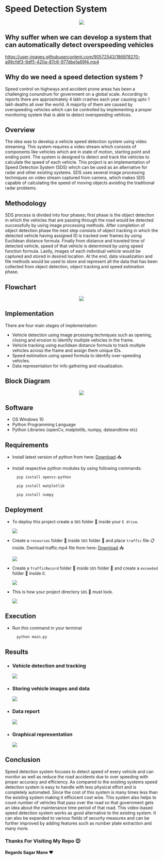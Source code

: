 # Speed Detection System

<p align="center">
  <img src="others/thumbnail.jpg" />
</p>

## Why suffer when we can develop a system that can automatically detect overspeeding vehicles

https://user-images.githubusercontent.com/90572543/186978270-a99cfdf3-9df5-420a-87c6-977dbe1a69f4.mp4

## Why do we need a speed detection system ?

Speed control on highways and accident prone areas has been a challenging conundrum for government on a global scale. According to reports there are approximately 4 lakh crashes each year causing upto 1 lakh deaths all over the world. A majority of them are caused by overspeeding vehicles which can be controlled by implementing a proper monitoring system that is able to detect overspeeding vehilces.

## Overview

The idea was to develop a vehicle speed detection system using video streaming. This
system requires a video stream which consists of components like vehicles which are in state
of motion, starting point and ending point. The system is designed to detect and track the
vehicles to calculate the speed of each vehicle. This project is an implementation of Speed
Detection System (SDS) which can be used as an alternative for radar and other existing
systems. SDS uses several image processing techniques on video stream captured from
camera, which makes SDS capable of calculating the speed of moving objects avoiding the
traditional radar problems.

## Methodology

SDS process is divided into four phases; first phase is the object detection in which
the vehicles that are passing through the road would be detected successfully by using image
processing methods. After completion of object detection phase the next step consists of
object tracking in which the detected vehicle having assigned ID is tracked over frames by
using Euclidean distance formula. Finally from distance and traveled time of detected vehicle,
speed of that vehicle is determined by using speed function formula.
Lastly, images of each individual vehicle would be captured and stored in desired
location. At the end, data visualization and file methods would be used to store and represent
all the data that has been collected from object detection, object tracking and speed estimation
phase. 

## Flowchart

<p align="center">
  <img src="others/flowchart.jpeg" />
</p>

## Implementation 

  There are four main stages of implementation:
  - Vehicle detection using image prcessing techniques such as opening, closing and erosion to identify multiple vehicles in the frame.
  - Vehicle tracking using euclidean distance formula to track multiple vehicles across the frame and assign them unique IDs.
  - Speed estimation using speed formula to identify over-speeding vehicles.
  - Data representation for info gathering and visualization.

## Block Diagram 

<p align="center">
  <img src="others/blockdiagram.png" />
</p>

## Software 

- OS Windows 10
- Python Programming Language
- Python Libraries (openCv, matplotlib, numpy, dateandtime etc)

## Requirements 

- Install latest version of python from here: <a href="https://www.python.org/downloads/" target="_blank">Download</a> 📥	

- Install respective python modules by using following commands:

  ```bash
    pip install opencv-python
  ```
  
  ```bash
    pip install matplotlib
  ```
  
  ```bash
    pip install numpy
  ```
  
## Deployment

- To deploy this project create a `SDS` folder :file_folder: inside your `E drive`.

  <img src="others/directorysetup1.PNG" />

- Create a `resources` folder :file_folder: inside `SDS` folder :file_folder: and place `traffic` file 📋 inside. Dwnload traffic.mp4 file from here: <a href="https://drive.google.com/drive/folders/1d22cp2Fw9vk3DxcUdtWovjdlWmGkNiQz?usp=sharing">Download</a> 📥	

  <img src="others/directorysetup2.PNG" />

- Create a `TrafficRecord` folder :file_folder: inside `SDS` folder :file_folder: and create a `exceeded` folder :file_folder: inside it.

  <img src="others/directorysetup3.PNG" />

- This is how your project directory `SDS` :file_folder: must look.
 
  <img src="others/directorysetup4.PNG" />

## Execution

- Run this command in your terminal

  ```bash
    python main.py
  ```

## Results

- ### Vehicle detection and tracking

  <p>
    <img src="others/outputwindow.png" />
  </p>

- ### Storing vehicle images and data

  <p>
    <img src="others/outputdirectory.png" />
  </p>

- ### Data report

  <p>
    <img src="others/outputreport.png" />
  </p>

- ### Graphical representation

  <p>
    <img src="others/outputgraph.png" />
  </p>

## Conclusion

Speed detection system focuses to detect speed of every vehicle and can monitor as
well as reduce the road accidents due to over speeding with proper accuracy and efficiency.
As compared to the existing systems speed detection system is easy to handle with less
physical effort and is completely automated.
Since the cost of this system is many times less than the existing system making it efficicent cost wise. This system also helps to count number of vehicles that pass over the
road so that government gets an idea about the maintenance time period of that road. This video-based speed detection system works as good alternative to the
existing system. It can also be expanded to various fields
of security measures and can be further improved by adding features such as number plate extraction and many more. 

### Thanks For Visiting My Repo :blush:
#### Regards Sagar Mane :heart:
